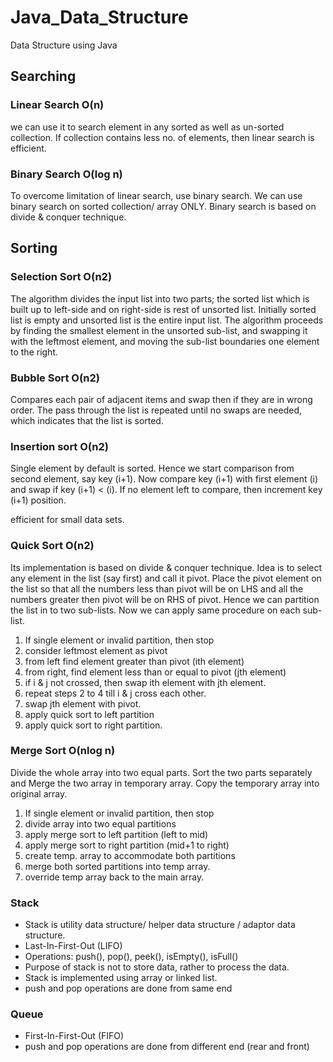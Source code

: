 # Java_Data_Structure
Data Structure using Java


## Searching

### Linear Search  O(n)

we can use it to search element in any sorted as well as un-sorted collection.
If collection contains less no. of elements, then linear search is efficient.

### Binary Search  O(log n)

To overcome limitation of linear search, use binary search.
We can use binary search on sorted collection/ array ONLY.
Binary search is based on divide & conquer technique.

## Sorting

### Selection Sort  O(n2)

The algorithm divides the input list into two parts; the sorted list which is built up to left-side and on right-side is rest of unsorted list. Initially sorted list is empty and unsorted list is the entire input list.
The algorithm proceeds by finding the smallest element in the unsorted sub-list, and swapping it with the leftmost element, and moving the sub-list boundaries one element to the right.

### Bubble Sort  O(n2)

Compares each pair of adjacent items and swap then if they are in wrong order.
The pass through the list is repeated until no swaps are needed, which indicates that the list is sorted.

### Insertion sort  O(n2)

Single element by default is sorted.
Hence we start comparison from second element, say key (i+1).
Now compare key (i+1) with first element (i) and swap if key (i+1) < (i).
If no element left to compare, then increment key (i+1) position.

efficient for small data sets.

### Quick Sort  O(n2)

Its implementation is based on divide & conquer technique.
Idea is to select any element in the list (say first) and call it pivot. Place the pivot element on the list so that all the numbers less than pivot will be on LHS and all the numbers greater then pivot will be on RHS of pivot. Hence we can partition the list in to two sub-lists. Now we can apply same procedure on each sub-list.

1. If single element or invalid partition, then stop
2. consider leftmost element as pivot
3. from left find element greater than pivot (ith element)
4. from right, find element less than or equal to pivot (jth element)
5. if i & j not crossed, then swap ith element with jth element.
6. repeat steps 2 to 4 till i & j cross each other.
7. swap jth element with pivot.
8. apply quick sort to left partition
9. apply quick sort to right partition.

### Merge Sort  O(nlog n)

Divide the whole array into two equal parts. Sort the two parts separately and Merge the two array in temporary array. Copy the temporary array into original array.

1. If single element or invalid partition, then stop
2. divide array into two equal partitions
3. apply merge sort to left partition (left to mid)
4. apply merge sort to right partition (mid+1 to right)
5. create temp. array to accommodate both partitions
6. merge both sorted partitions into temp array.
7. override temp array back to the main array.

### Stack

- Stack is utility data structure/ helper data structure / adaptor data structure.
- Last-In-First-Out (LIFO)
- Operations: push(), pop(), peek(), isEmpty(), isFull()
- Purpose of stack is not to store data, rather to process the data. 
- Stack is implemented using array or linked list.
- push and pop operations are done from same end

### Queue 

- First-In-First-Out (FIFO)
- push and pop operations are done from different end (rear and front)
